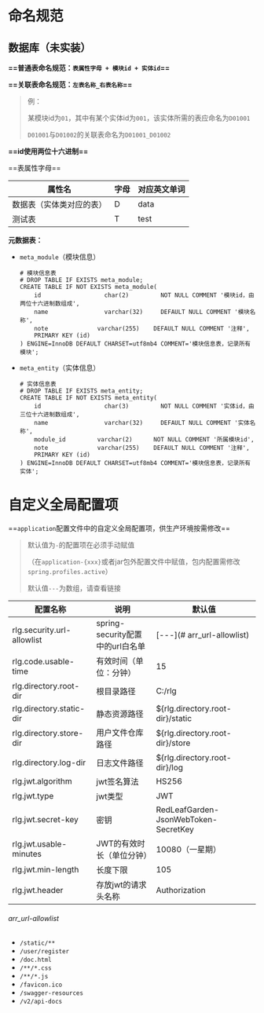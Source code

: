 # 命名规范

## 数据库（未实装）

**==普通表命名规范：`表属性字母 + 模块id + 实体id`==**

**==关联表命名规范：`左表名称_右表名称`==**

> 例：
>
> 某模块id为`01`，其中有某个实体id为`001`，该实体所需的表应命名为`D01001`
>
> `D01001`与`D01002`的关联表命名为`D01001_D01002`

**==id使用两位十六进制==**



==表属性字母==

| 属性名                   | 字母 | 对应英文单词 |
| ------------------------ | ---- | ------------ |
| 数据表（实体类对应的表） | D    | data         |
| 测试表                   | T    | test         |



**元数据表：**

- `meta_module`（模块信息）

  ```mysql
  # 模块信息表
  # DROP TABLE IF EXISTS meta_module;
  CREATE TABLE IF NOT EXISTS meta_module(
      id                  char(2)         NOT NULL COMMENT '模块id，由两位十六进制数组成',
      name                varchar(32)     DEFAULT NULL COMMENT '模块名称',
      note	            varchar(255)    DEFAULT NULL COMMENT '注释',
      PRIMARY KEY (id)
  ) ENGINE=InnoDB DEFAULT CHARSET=utf8mb4 COMMENT='模块信息表，记录所有模块';
  ```

- `meta_entity`（实体信息）

  ```mysql
  # 实体信息表
  # DROP TABLE IF EXISTS meta_entity;
  CREATE TABLE IF NOT EXISTS meta_entity(
      id                  char(3)         NOT NULL COMMENT '实体id，由三位十六进制数组成',
      name                varchar(32)     DEFAULT NULL COMMENT '实体名称',
      module_id			varchar(2)		NOT NULL COMMENT '所属模块id',
      note             	varchar(255)    DEFAULT NULL COMMENT '注释',
      PRIMARY KEY (id)
  ) ENGINE=InnoDB DEFAULT CHARSET=utf8mb4 COMMENT='模块信息表，记录所有实体';
  ```




# 自定义全局配置项

==`application`配置文件中的自定义全局配置项，供生产环境按需修改==

> 默认值为`-`的配置项在必须手动赋值
>
> （在`application-{xxx}`或者jar包外配置文件中赋值，包内配置需修改`spring.profiles.active`）
>
> 默认值`---`为数组，请查看链接



| 配置名称                      | 说明                             | 默认值                               |
| ----------------------------- | -------------------------------- | ------------------------------------ |
| rlg.security.url-allowlist | spring-security配置中的url白名单 | [---](# arr_url-allowlist)           |
| rlg.code.usable-time          | 有效时间（单位：分钟）           | 15                                   |
| rlg.directory.root-dir        | 根目录路径                       | C:/rlg                               |
| rlg.directory.static-dir      | 静态资源路径                     | ${rlg.directory.root-dir}/static     |
| rlg.directory.store-dir       | 用户文件仓库路径                 | ${rlg.directory.root-dir}/store      |
| rlg.directory.log-dir         | 日志文件路径                     | ${rlg.directory.root-dir}/log        |
| rlg.jwt.algorithm             | jwt签名算法                      | HS256                                |
| rlg.jwt.type                  | jwt类型                          | JWT                                  |
| rlg.jwt.secret-key            | 密钥                             | RedLeafGarden-JsonWebToken-SecretKey |
| rlg.jwt.usable-minutes        | JWT的有效时长（单位分钟）        | 10080（一星期）                      |
| rlg.jwt.min-length            | 长度下限                         | 105                                  |
| rlg.jwt.header                | 存放jwt的请求头名称              | Authorization                        |



###### arr_url-allowlist

- `/static/**`
- `/user/register`
- `/doc.html`
- `/**/*.css`
- `/**/*.js`
- `/favicon.ico`
- `/swagger-resources`
- `/v2/api-docs`